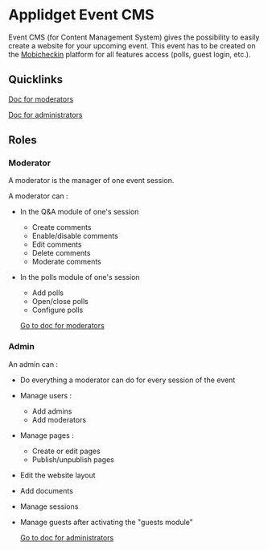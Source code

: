 # Applidget Event CMS

Event CMS (for Content Management System) gives the possibility to easily create a website for your upcoming event. This event has to be created on the [Mobicheckin](http://www.mobicheckin.com) platform for all features access (polls, guest login, etc.).

## Quicklinks

[Doc for moderators](https://github.com/applidget/event-cms-documentation/blob/master/sections/moderators.md)

[Doc for administrators](https://github.com/applidget/event-cms-documentation/blob/master/sections/administrators.md)

## Roles

### Moderator

A moderator is the manager of one event session.

A moderator can :
* In the Q&A module of one's session
  * Create comments
  * Enable/disable comments
  * Edit comments
  * Delete comments
  * Moderate comments
* In the polls module of one's session
  * Add polls
  * Open/close polls
  * Configure polls

  [Go to doc for moderators](https://github.com/applidget/event-cms-documentation/blob/master/sections/moderators.md)

### Admin

An admin can :
* Do everything a moderator can do for every session of the event
* Manage users :
  * Add admins
  * Add moderators
* Manage pages :
  * Create or edit pages
  * Publish/unpublish pages
* Edit the website layout
* Add documents
* Manage sessions
* Manage guests after activating the "guests module"


  [Go to doc for administrators](https://github.com/applidget/event-cms-documentation/blob/master/sections/administrators.md)
